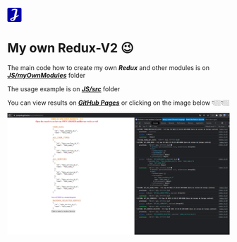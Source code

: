 ![my logo](./assets/favicon-32x32.png?raw=true)
# My own Redux-V2 😉

The main code how to create my own ***Redux*** and other modules is on ***[JS/myOwnModules](./JS/myOwnModules)*** folder

The usage example is on ***[JS/src](./JS/src)*** folder

You can view results on ***[GitHub Pages](https://juanjo4u.github.io/myOwnReduxV2/)*** or clicking on the image below 👇🏼👇🏼

[![my own redux-v2 result screenshot](./assets/my-own-redux-v2-screenshot.png?raw=true)](https://juanjo4u.github.io/myOwnReduxV2/)
